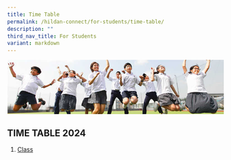 ```yaml
---
title: Time Table
permalink: /hildan-connect/for-students/time-table/
description: ""
third_nav_title: For Students
variant: markdown
---
```

![](/images/Hildan%20Matters/Time%20Table%20Banner.jpg)

TIME TABLE 2024
----------

1. [Class](/files/TT_2024_Semester_1__27_Jan_2024____Class.pdf)